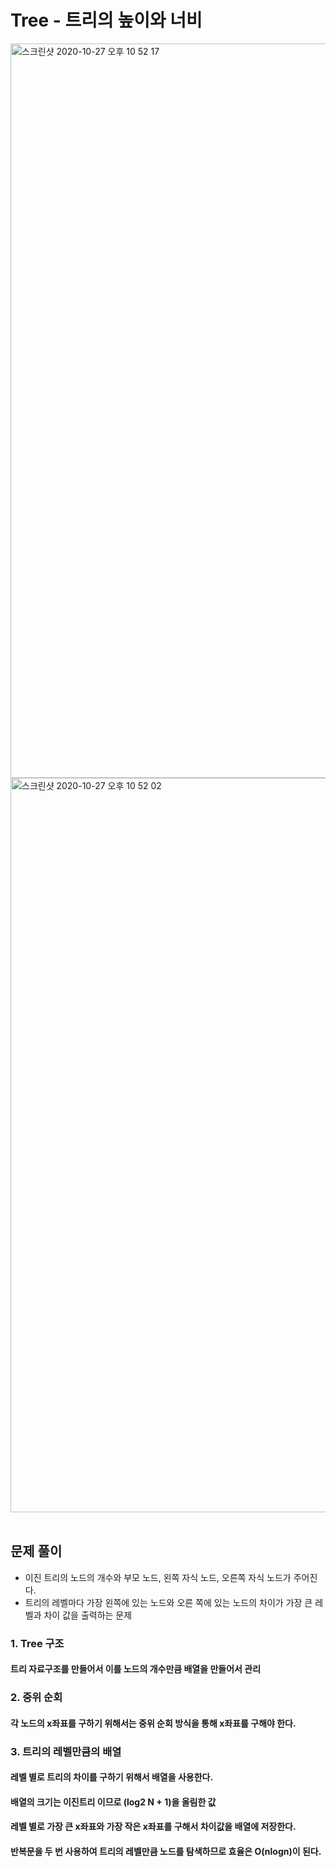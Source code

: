 # Tree - 트리의 높이와 너비
<img width="1175" alt="스크린샷 2020-10-27 오후 10 52 17" src="https://user-images.githubusercontent.com/42570260/97310869-15d7c780-18a7-11eb-9cba-508f65240615.png">
<img width="1175" alt="스크린샷 2020-10-27 오후 10 52 02" src="https://user-images.githubusercontent.com/42570260/97310879-196b4e80-18a7-11eb-8fb0-d137afcdd446.png">
</br></br>

## 문제 풀이
- 이진 트리의 노드의 개수와 부모 노드, 왼쪽 자식 노드, 오른쪽 자식 노드가 주어진다.
- 트리의 레벨마다 가장 왼쪽에 있는 노드와 오른 쪽에 있는 노드의 차이가 가장 큰 레벨과 차이 값을 출력하는 문제

### 1. Tree 구조
#### 트리 자료구조를 만들어서 이를 노드의 개수만큼 배열을 만들어서 관리
### 2. 중위 순회
#### 각 노드의 x좌표를 구하기 위해서는 중위 순회 방식을 통해 x좌표를 구해야 한다.
### 3. 트리의 레벨만큼의 배열
#### 레벨 별로 트리의 차이를 구하기 위해서 배열을 사용한다.
#### 배열의 크기는 이진트리 이므로 (log2 N + 1)을 올림한 값
#### 레벨 별로 가장 큰 x좌표와 가장 작은 x좌표를 구해서 차이값을 배열에 저장한다.
#### 반복문을 두 번 사용하여 트리의 레벨만큼 노드를 탐색하므로 효율은 O(nlogn)이 된다.
